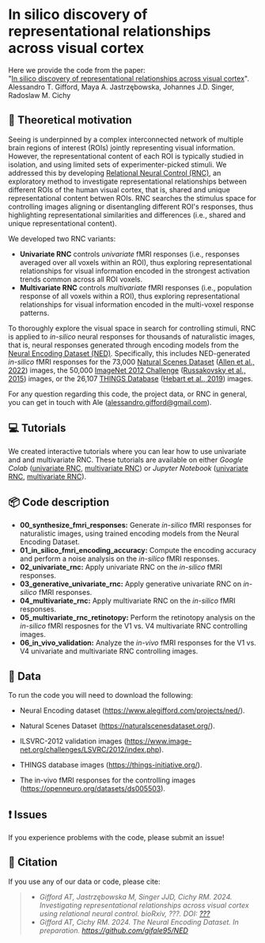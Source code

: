 # In silico discovery of representational relationships across visual cortex

Here we provide the code from the paper:</br>
"[In silico discovery of representational relationships across visual cortex][paper_doi]".</br>
Alessandro T. Gifford, Maya A. Jastrzębowska, Johannes J.D. Singer, Radoslaw M. Cichy



## 📖 Theoretical motivation

Seeing is underpinned by a complex interconnected network of multiple brain regions of interest (ROIs) jointly representing visual information. However, the representational content of each ROI is typically studied in isolation, and using limited sets of experimenter-picked stimuli. We addressed this by developing [Relational Neural Control (RNC)][rnc_website], an exploratory method to investigate representational relationships between different ROIs of the human visual cortex, that is, shared and unique representational content betwen ROIs. RNC searches the stimulus space for controlling images aligning or disentangling different ROI's responses, thus highlighting representational similarities and differences (i.e., shared and unique representational content).

We developed two RNC variants:

* **Univariate RNC** controls _univariate_ fMRI responses (i.e., responses averaged over all voxels within an ROI), thus exploring representational relationships for visual information encoded in the strongest activation trends common across all ROI voxels.
* **Multivariate RNC** controls _multivariate_ fMRI responses (i.e., population response of all voxels within a ROI), thus exploring representational relationships for visual information encoded in the multi-voxel response patterns.

To thoroughly explore the visual space in search for controlling stimuli, RNC is applied to *in-silico* neural responses for thousands of naturalistic images, that is, neural responses generated through encoding models from the [Neural Encoding Dataset (NED)][ned_website]. Specifically, this includes NED-generated *in-silico* fMRI responses for the 73,000 [Natural Scenes Dataset][nsd] ([Allen et al., 2022][allen]) images, the 50,000 [ImageNet 2012 Challenge][imagenet] ([Russakovsky et al., 2015][russakovsky]) images, or the 26,107 [THINGS Database][things] ([Hebart et al., 2019][hebart]) images.

For any question regarding this code, the project data, or RNC in general, you can get in touch with Ale (alessandro.gifford@gmail.com).



## 💻 Tutorials

We created interactive tutorials where you can lear how to use univariate and and multivariate RNC. These tutorials are available on either _Google Colab_ ([univariate RNC][uni_rnc_colab], [multivariate RNC][multi_rnc_colab]) or _Jupyter Notebook_ ([univariate RNC][uni_rnc_jupyter], [multivariate RNC][multi_rnc_jupyter]).



## 📦 Code description

* **00_synthesize_fmri_responses:** Generate _in-silico_ fMRI responses for naturalistic images, using trained encoding models from the Neural Encoding Dataset.
* **01_in_silico_fmri_encoding_accuracy:** Compute the encoding accuracy and perform a noise analysis on the _in-silico_ fMRI responses.
* **02_univariate_rnc:** Apply univariate RNC on the _in-silico_ fMRI responses.
* **03_generative_univariate_rnc:** Apply generative univariate RNC on  _in-silico_ fMRI responses.
* **04_multivariate_rnc:** Apply multivariate RNC on the _in-silico_ fMRI responses.
* **05_multivariate_rnc_retinotopy:** Perform the retinotopy analysis on the _in-silico_ fMRI resposnes for the V1 vs. V4 multivariate RNC controlling images.
* **06_in_vivo_validation:** Analyze the _in-vivo_ fMRI responses for the V1 vs. V4 univariate and multivariate RNC controlling images.



## 🧰 Data

To run the code you will need to download the following:

* Neural Encoding dataset (https://www.alegifford.com/projects/ned/).

* Natural Scenes Dataset (https://naturalscenesdataset.org/).

* ILSVRC-2012 validation images (https://www.image-net.org/challenges/LSVRC/2012/index.php).

* THINGS database images (https://things-initiative.org/).

* The in-vivo fMRI responses for the controlling images (https://openneuro.org/datasets/ds005503).



## ❗ Issues

If you experience problems with the code, please submit an issue!



## 📜 Citation
If you use any of our data or code, please cite:

> * *Gifford AT, Jastrzębowska M, Singer JJD, Cichy RM. 2024. Investigating representational relationships across visual cortex using relational neural control. _bioRxiv_, ???. DOI: [???][paper_doi]*
> * *Gifford AT, Cichy RM. 2024. The Neural Encoding Dataset. In preparation. https://github.com/gifale95/NED*



[paper_doi]: !!!!!!!!!!!!!!!!!!!!!!!!!!!!!!!!!!!!!!!!!!!!!!!!
[rnc_website]: https://www.alegifford.com/projects/rnc/
[nsd]: https://naturalscenesdataset.org/
[allen]: https://www.nature.com/articles/s41593-021-00962-x
[ned_website]: https://www.alegifford.com/projects/ned/
[imagenet]: https://www.image-net.org/challenges/LSVRC/2012/index.php
[russakovsky]: https://link.springer.com/article/10.1007/s11263-015-0816-y
[things]: https://things-initiative.org/
[hebart]: https://journals.plos.org/plosone/article?id=10.1371/journal.pone.0223792
[uni_rnc_colab]: https://colab.research.google.com/drive/1QpMSlvKZMLrDNeESdch6AlQ3qKsM1isO?usp=sharing
[multi_rnc_colab]: https://colab.research.google.com/drive/1bEKCzkjNfM-jzxRj-JX2zxB17XBouw23?usp=sharing
[uni_rnc_jupyter]: https://github.com/gifale95/RNC/tutorials/univariate_rnc_tutorial.ipynb
[multi_rnc_jupyter]: https://github.com/gifale95/RNC/tutorials/multivariate_rnc_tutorial.ipynb
